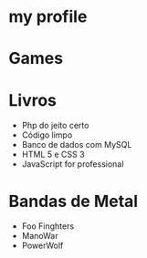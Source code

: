 # my profile

# Games
# Livros
* Php do jeito certo
* Código limpo
* Banco de dados com MySQL
* HTML 5 e CSS 3 
* JavaScript for professional

# Bandas de Metal 
* Foo Finghters
* ManoWar
* PowerWolf